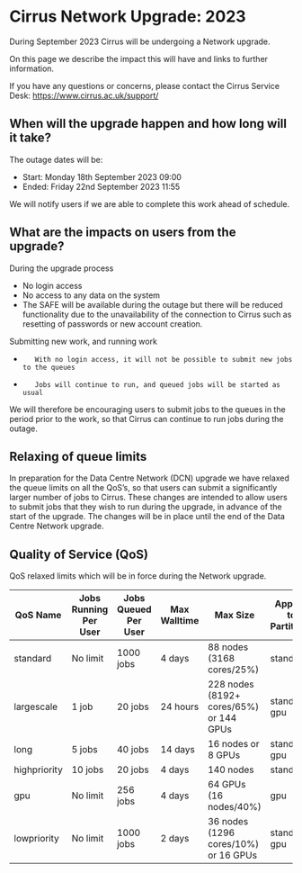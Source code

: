 # Cirrus Network Upgrade: 2023

During September 2023 Cirrus will be undergoing a Network upgrade.

On this page we describe the impact this will have and links to further
information.

If you have any questions or concerns, please contact the Cirrus Service
Desk: <https://www.cirrus.ac.uk/support/>

## When will the upgrade happen and how long will it take?

The outage dates will be:

 - Start: Monday 18th September 2023 09:00
 - Ended: Friday 22nd September 2023 11:55

We will notify users if we are able to complete this work ahead of
schedule.

## What are the impacts on users from the upgrade?

During the upgrade process

-  No login access
-  No access to any data on the system
-  The SAFE will be available during the outage but there will be reduced functionality due to the unavailability of the connection to Cirrus such as resetting of passwords or new account creation.

Submitting new work, and running work

-        With no login access, it will not be possible to submit new jobs to the queues
-        Jobs will continue to run, and queued jobs will be started as usual

We will therefore be encouraging users to submit jobs to the queues in the period prior to the work, so that Cirrus can continue to run jobs during the outage.

## Relaxing of queue limits

In preparation for the Data Centre Network (DCN) upgrade we have relaxed the queue limits on all the QoS’s, so that users can submit a significantly larger number of jobs to Cirrus. These changes are intended to allow users to submit jobs that they wish to run during the upgrade, in advance of the start of the upgrade. The changes will be in place until the end of the Data Centre Network upgrade.

## Quality of Service (QoS)

QoS relaxed limits which will be in force during the Network upgrade.

| QoS Name |	Jobs Running Per User |	Jobs Queued Per User |	Max Walltime |	Max Size |	Applies to Partitions |	Notes |
| ---      | ---                      | ---                  | ---             | ---        | ---                    | ---   |                       
| standard |	No limit |	1000 jobs |	4 days |	88 nodes (3168 cores/25%) 	|standard 	 | |
| largescale |	1 job |	20 jobs |	24 hours 	|228 nodes (8192+ cores/65%) or 144 GPUs |	standard, gpu 	| | 
| long |	5 jobs |	40 jobs |	14 days |	16 nodes or 8 GPUs |	standard, gpu 	 | |
|highpriority |	10 jobs |	20 jobs |	4 days |	140 nodes |	standard 	 
|gpu 	|No limit |	256 jobs |	4 days |	64 GPUs (16 nodes/40%) |	gpu |	 
|lowpriority 	|No limit |	1000 jobs |	2 days |	36 nodes (1296 cores/10%) or 16 GPUs |	standard, gpu | |